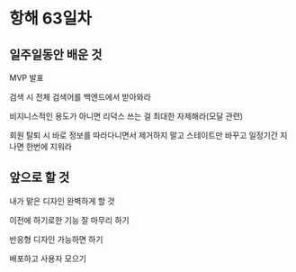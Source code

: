 # 항해 63일차

## 일주일동안 배운 것

MVP 발표

검색 시 전체 검색어를 백엔드에서 받아와라

비지니스적인 용도가 아니면 리덕스 쓰는 걸 최대한 자제해라(모달 관련)

회원 탈퇴 시 바로 정보를 따라다니면서 제거하지 말고 스테이트만 바꾸고 일정기간 지나면 한번에 지워라

## 앞으로 할 것

내가 맡은 디자인 완벽하게 할 것

이전에 하기로한 기능 잘 마무리 하기

반응형 디자인 가능하면 하기

배포하고 사용자 모으기
